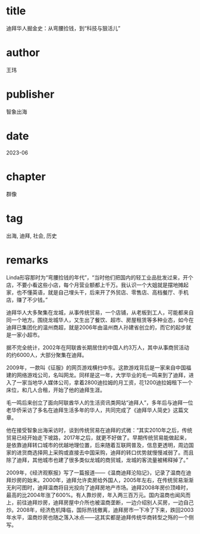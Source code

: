 # title
迪拜华人掘金史：从弯腰捡钱，到“科技与狠活儿”

# author
王玮

# publisher
智象出海

# date
2023-06

# chapter
群像

# tag
出海, 迪拜, 社会, 历史

# remarks

Linda形容那时为“弯腰捡钱的年代”，“当时他们把国内的轻工业品批发过来，开个店，不要小看这些小店，每个月营业额都上千万。我认识一个大姐就是摆地摊起家，也不懂英语，就是自己埋头干，后来开了外贸店、零售店、高档餐厅、手机店，赚了不少钱。”

迪拜华人大多聚集在龙城，从事传统贸易，一个店铺，从老板到工人，可能都来自同一个地方。围绕龙城华人，又生出了餐饮、超市、房屋租赁等多种业态，如今在迪拜已集团化的温州商超，就是2006年由温州商人孙建省创立的，而它的起步就是一家小超市。

据不完全统计，2002年在阿联酋长期居住的中国人约3万人，其中从事商贸活动的约6000人，大部分聚集在迪拜。


2009年，一款叫《征服》的网页游戏横扫中东。这款游戏背后是一家来自中国福建的网络游戏公司，名叫网龙。同样是这一年，大学毕业的毛一鸣来到了迪拜，进入了一家当地华人媒体公司，拿着2800迪拉姆的月工资，花1200迪拉姆租下一个床位，和几人合租，开始了他的迪拜生涯。


毛一鸣后来创立了面向阿联酋华人的生活资讯类网站“迪拜人”，多年后与迪拜一位老华侨采访了多名在迪拜生活多年的华人，共同完成了《迪拜华人简史》这篇文章。

他在接受智象出海采访时，谈到传统贸易在迪拜的式微：“其实2010年之后，传统贸易已经开始走下坡路，2017年之后，就更不好做了。早期传统贸易能做起来，是依靠迪拜转口城市的优越地理位置，后来随着互联网普及，信息更透明，周边国家的进货商选择网上采购或直接去中国采购，迪拜的转口优势就慢慢减弱了。而且除了迪拜，其他城市也建了很多类似龙城的商贸城，龙城的客流量被稀释掉了。”

2009年，《经济观察报》写了一篇报道——《温商迪拜沦陷记》，记录了温商在迪拜炒房的始末。2000年，迪拜允许卖房给外国人，2005年左右，在传统贸易渐渐无利可图时，迪拜温商将目光投向了迪拜房地产市场。迪拜2008年房价顶峰时，最高的比2004年涨了600%。有人靠炒房，年入两三百万元。国内温商也闻风而上，前往迪拜炒房，迪拜房屋中介所也被温商垄断，一边介绍别人买房，一边自己炒。2008年，经济危机降临，国际热钱撤离，迪拜房市一下冷了下来，跌回2003年水平，温商炒房也随之落入冰点——这其实都是迪拜传统华商转型之殇的一个侧写。